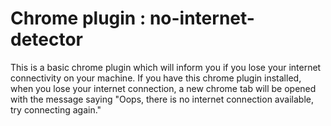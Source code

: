 # Chrome plugin : no-internet-detector
This is a basic chrome plugin which will inform you if you lose your internet connectivity on your machine. If you have this chrome plugin installed, when you lose your internet connection, a new chrome tab will be opened with the message saying "Oops, there is no internet connection available, try connecting again." 

